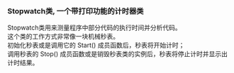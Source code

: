 ### Stopwatch类, 一个带打印功能的计时器类

Stopwatch类用来测量程序中部分代码的执行时间并分析代码。  
这个类的工作方式非常像一块机械秒表。  
初始化秒表或是调用它的 Start() 成员函数后，秒表将开始计时；  
调用秒表的 Stop() 成员函数或是销毁秒表类的实例后，秒表将停止计时并显示出计时结果。
